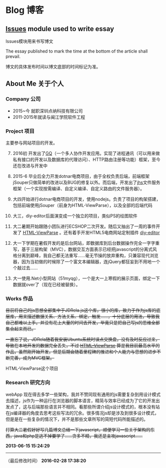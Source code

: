 Blog 博客
====

## [Issues](https://github.com/Gaubee/blog/issues) module used to write essay
Issues模块用来书写博文

The essay published to mark the time at the bottom of the article shall prevail.

博文的具体发布时间以博文底部的时间标记为准。

## About Me 关于个人

### Company 公司
  * 2015~今 就职深圳点纳科技有限公司
  * 2011-2015年就读与闽江学院软件工程

### Project 项目
  主要参与网站项目的开发。
  
  7. 2016初 开发出了[GQ](https://github.com/gaubee/gq)（一个多人协作开发应用。实现了进程通讯（可以用来做私有接口的开发以及数据库的代理访问）、HTTP路由注册等功能）框架，至今还在改进与开发中

  6. 2015-6 毕业后全力开发dotnar电商项目，由于全权负责后端，前端框架jSouper只做简单的改进以及BUG的修复以外。而后端，开发出了[jhs](https://github.com/gaubee/jhs)文件服务框架（一个实现按需编译、自定义编译、自定义路由的文件服务器）。

  5. 大四开始进行dotnar电商项目的开发，使用nodejs。负责了项目的构架搭建，包括前端使用jSouper（前身为HTML-ViewParse），以及全部的后端代码

  4. 大三，diy-editor后面演变成一个独立的项目，类似PS的绘图软件
  
  3. 大二暑期开始跟随小团队进行ECSHOP二次开发。随后又抽出了一周的事件开发了 [HTML-ViewParse](https://github.com/Gaubee/HTML-ViewParse) 。还有着手开发HTML5电商网站定制插件 [diy-editor](https://github.com/Gaubee/diy-editor)

  2. 大一下学期在暑假开发的是后台网站，即数据库到后台数据操作完全一字字重写，基于三层构架（MVC），数据交互方面表示已经把javascript的分离式风格分离到巅峰，我自己都无法重写……毫无节操的放弃重构，只兼容现代浏览器，因为当初做的时候除了一个富文本编辑器，连jQuery都狂妄到不用地一个个敲过去……

  1. 大一使用.Net小型网站（51myqg），一个是大一上寒假的展示页面，绑定一下数据就over了（现在已经被替换）。

### Works 作品
  ~~目前将自己的js思想全部集中于JDRela.js这个库，很小的库，致力于作为js库的底层库，用来描述数据关系、方法关系、绑定、触发……，十分底层的用法，导致我自己都难以上手。并没有花上大量的时间去开发，毕竟只是把自己写js的思维全部集合起来而已。~~
  
  ~~一直忘了说，JDRela随着我安装Ubuntu系统时误点交换盘，没有及时反应过来，导致在本地开发的数据完全丢失，不过 [HTML-ViewParse](https://github.com/Gaubee/HTML-ViewParse)  算是我目前最高水平的作品，虽然刚开始开发，但是后期会随着里程碑的推进和个人能力与思想的进步不断完善，成为MVC框架。~~

  HTML-ViewParse这个项目

### Research 研究方向
  webApp
  现在得去多学一些架构，我并不赞同现有通用的js需要复杂到用设计模式去描述，js作为一种运行在浏览器的脚本语言，精简与效率已经成为了它的开发出发点了，这与后端那些语言并不相同。看那些所谓介绍js设计模式的，根本没有站在js编译器的角度去思考这些写法的冗余。很多情况js却是涉及到很多设计模式，但是是在一些复杂的情况下，并不是那些文章所写的简短代码所能描述的。
  
  ~~打算大二暑假好好写几篇博文总结一下javascript，顺便学习一些关于架构的东西，java和php是逃不掉要学了……贪多不精，我还是主攻javascript……~~


**2013-06-15 15:24:29**

---
（最后修改时间）
**2016-02-28 17:38:20**
